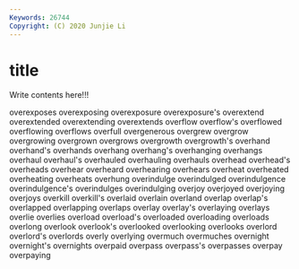 ```yaml
---
Keywords: 26744
Copyright: (C) 2020 Junjie Li
---
```


# title

Write contents here!!!

overexposes
overexposing 
overexposure 
overexposure's 
overextend 
overextended 
overextending 
overextends 
overflow 
overflow's 
overflowed
overflowing 
overflows 
overfull 
overgenerous 
overgrew 
overgrow 
overgrowing 
overgrown 
overgrows 
overgrowth
overgrowth's 
overhand 
overhand's 
overhands 
overhang 
overhang's 
overhanging 
overhangs 
overhaul 
overhaul's
overhauled 
overhauling 
overhauls 
overhead 
overhead's 
overheads 
overhear 
overheard 
overhearing 
overhears
overheat 
overheated 
overheating 
overheats 
overhung 
overindulge 
overindulged 
overindulgence 
overindulgence's 
overindulges
overindulging 
overjoy 
overjoyed 
overjoying 
overjoys 
overkill 
overkill's 
overlaid 
overlain 
overland
overlap 
overlap's 
overlapped 
overlapping 
overlaps 
overlay 
overlay's 
overlaying 
overlays 
overlie
overlies 
overload 
overload's 
overloaded 
overloading 
overloads 
overlong 
overlook 
overlook's 
overlooked
overlooking 
overlooks 
overlord 
overlord's 
overlords 
overly 
overlying 
overmuch 
overmuches 
overnight
overnight's 
overnights 
overpaid 
overpass 
overpass's 
overpasses 
overpay 
overpaying 
